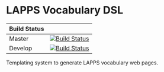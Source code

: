 # LAPPS Vocabulary DSL

|Build Status||
|:-----|:-----|
| Master | [![Build Status](https://travis-ci.org/oanc/lapps-vocab.svg?branch=master)](https://travis-ci.org/oanc/lapps-vocab) |
| Develop | [![Build Status](https://travis-ci.org/oanc/lapps-vocab.svg?branch=develop)](https://travis-ci.org/oanc/lapps-vocab) |

Templating system to generate LAPPS vocabulary web pages.

